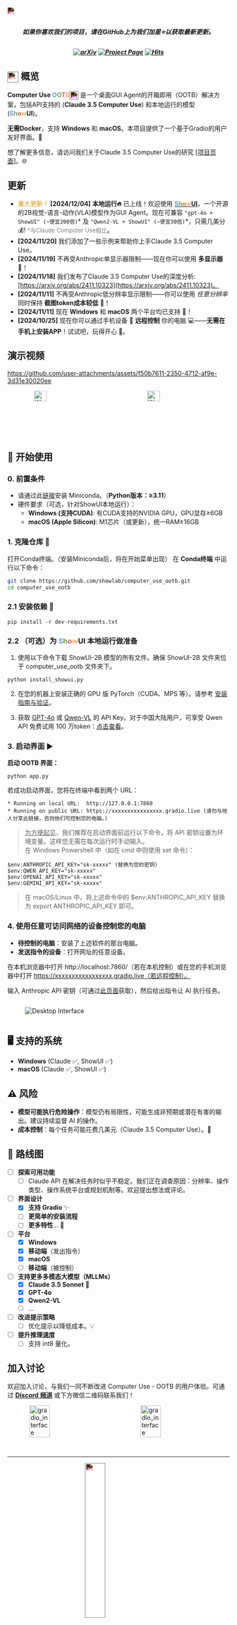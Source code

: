 <h2 align="center">
    <a href="https://computer-use-ootb.github.io">
        <img src="../assets/ootb_logo.png" alt="Logo" style="display: block; margin: 0 auto; filter: invert(1) brightness(2);">
    </a>
</h2>


<h5 align="center"> 如果你喜欢我们的项目，请在GitHub上为我们加星⭐以获取最新更新。</h5>

<h5 align=center>

[![arXiv](https://img.shields.io/badge/Arxiv-2411.10323-b31b1b.svg?logo=arXiv)](https://arxiv.org/abs/2411.10323)
[![Project Page](https://img.shields.io/badge/Project_Page-GUI_Agent-blue)](https://computer-use-ootb.github.io)
[![Hits](https://hits.seeyoufarm.com/api/count/incr/badge.svg?url=https%3A%2F%2Fgithub.com%2Fshowlab%2Fcomputer_use_ootb&count_bg=%2379C83D&title_bg=%23555555&icon=&icon_color=%23E7E7E7&title=hits&edge_flat=false)](https://hits.seeyoufarm.com/api/count/incr/badge.svg?url=https%3A%2F%2Fgithub.com%2Fshowlab%2Fcomputer_use_ootb&count_bg=%2379C83D&title_bg=%23555555&icon=&icon_color=%23E7E7E7&title=hits&edge_flat=false)


</h5>

## <img src="../assets/ootb_icon.png" alt="Star" style="height:25px; vertical-align:middle; filter: invert(1) brightness(2);">  概览
**Computer Use <span style="color:rgb(106, 158, 210)">O</span><span style="color:rgb(111, 163, 82)">O</span><span style="color:rgb(209, 100, 94)">T</span><span style="color:rgb(238, 171, 106)">B</span>**<img src="../assets/ootb_icon.png" alt="Star" style="height:20px; vertical-align:middle; filter: invert(1) brightness(2);"> 是一个桌面GUI Agent的开箱即用（OOTB）解决方案，包括API支持的 (**Claude 3.5 Computer Use**) 和本地运行的模型 (**<span style="color:rgb(106, 158, 210)">S</span><span style="color:rgb(111, 163, 82)">h</span><span style="color:rgb(209, 100, 94)">o</span><span style="color:rgb(238, 171, 106)">w</span>UI**)。

**无需Docker**，支持 **Windows** 和 **macOS**。本项目提供了一个基于Gradio的用户友好界面。🎨

想了解更多信息，请访问我们关于Claude 3.5 Computer Use的研究 [[项目页面]](https://computer-use-ootb.github.io)。🌐

## 更新
- **<span style="color:rgb(231, 183, 98)">重大更新！</span> [2024/12/04]** **本地运行🔥** 已上线！欢迎使用 [**<span style="color:rgb(106, 158, 210)">S</span><span style="color:rgb(111, 163, 82)">h</span><span style="color:rgb(209, 100, 94)">o</span><span style="color:rgb(238, 171, 106)">w</span>UI**](https://github.com/showlab/ShowUI)，一个开源的2B视觉-语言-动作(VLA)模型作为GUI Agent。现在可兼容 `"gpt-4o + ShowUI" (~便宜200倍)`* 及 `"Qwen2-VL + ShowUI" (~便宜30倍)`*，只需几美分💰! <span style="color: grey; font-size: small;">*与Claude Computer Use相比</span>。
- **[2024/11/20]** 我们添加了一些示例来帮助你上手Claude 3.5 Computer Use。
- **[2024/11/19]** 不再受Anthropic单显示器限制——现在你可以使用 **多显示器** 🎉！
- **[2024/11/18]** 我们发布了Claude 3.5 Computer Use的深度分析: [https://arxiv.org/abs/2411.10323](https://arxiv.org/abs/2411.10323)。
- **[2024/11/11]** 不再受Anthropic低分辨率显示限制——你可以使用 *任意分辨率* 同时保持 **截图token成本较低** 🎉！
- **[2024/11/11]** 现在 **Windows** 和 **macOS** 两个平台均已支持 🎉！
- **[2024/10/25]** 现在你可以通过手机设备 📱 **远程控制** 你的电脑 💻——**无需在手机上安装APP**！试试吧，玩得开心 🎉。

## 演示视频

https://github.com/user-attachments/assets/f50b7611-2350-4712-af9e-3d31e30020ee

<div style="display: flex; justify-content: space-around;">
  <a href="https://youtu.be/Ychd-t24HZw" target="_blank" style="margin-right: 10px;">
    <img src="https://img.youtube.com/vi/Ychd-t24HZw/maxresdefault.jpg" alt="Watch the video" width="48%">
  </a>
  <a href="https://youtu.be/cvgPBazxLFM" target="_blank">
    <img src="https://img.youtube.com/vi/cvgPBazxLFM/maxresdefault.jpg" alt="Watch the video" width="48%">
  </a>
</div>


## 🚀 开始使用

### 0. 前置条件
- 请通过此[链接](https://www.anaconda.com/download?utm_source=anacondadocs&utm_medium=documentation&utm_campaign=download&utm_content=topnavalldocs)安装 Miniconda。（**Python版本：≥3.11**）
- 硬件要求（可选，针对ShowUI本地运行）：
    - **Windows (支持CUDA)**: 有CUDA支持的NVIDIA GPU，GPU显存≥6GB
    - **macOS (Apple Silicon)**: M1芯片（或更新），统一RAM≥16GB


### 1. 克隆仓库 📂
打开Conda终端。（安装Miniconda后，将在开始菜单出现）
在 **Conda终端** 中运行以下命令：
```bash
git clone https://github.com/showlab/computer_use_ootb.git
cd computer_use_ootb
```

### 2.1 安装依赖 🔧
```
pip install -r dev-requirements.txt
```

### 2.2 （可选）为 **<span style="color:rgb(106, 158, 210)">S</span><span style="color:rgb(111, 163, 82)">h</span><span style="color:rgb(209, 100, 94)">o</span><span style="color:rgb(238, 171, 106)">w</span>UI** 本地运行做准备

1. 使用以下命令下载 ShowUI-2B 模型的所有文件。确保 ShowUI-2B 文件夹位于 computer_use_ootb 文件夹下。

    
```
python install_showui.py
```


2. 在您的机器上安装正确的 GPU 版 PyTorch（CUDA、MPS 等）。请参考 [安装指南与验证](https://pytorch.org/get-started/locally/)。

3. 获取 [GPT-4o](https://platform.openai.com/docs/quickstart) 或 [Qwen-VL](https://help.aliyun.com/zh/dashscope/developer-reference/acquisition-and-configuration-of-api-key) 的 API Key。对于中国大陆用户，可享受 Qwen API 免费试用 100 万token：[点击查看](https://help.aliyun.com/zh/dashscope/developer-reference/tongyi-qianwen-vl-plus-api)。

### 3. 启动界面 ▶️

**启动 OOTB 界面：**
```
python app.py
```

若成功启动界面，您将在终端中看到两个 URL：
```
* Running on local URL:  http://127.0.0.1:7860
* Running on public URL: https://xxxxxxxxxxxxxxxx.gradio.live (请勿与他人分享此链接，否则他们可控制您的电脑。)
```


> <u>为方便起见</u>，我们推荐在启动界面前运行以下命令，将 API 密钥设置为环境变量。这样您无需在每次运行时手动输入。  
在 Windows Powershell 中（如在 cmd 中则使用 set 命令）：
> 
```
$env:ANTHROPIC_API_KEY="sk-xxxxx" (替换为您的密钥)
$env:QWEN_API_KEY="sk-xxxxx"
$env:OPENAI_API_KEY="sk-xxxxx"
$env:GEMINI_API_KEY="sk-xxxxx"
```

> 在 macOS/Linux 中，将上述命令中的 $env:ANTHROPIC_API_KEY 替换为 export ANTHROPIC_API_KEY 即可。


### 4. 使用任意可访问网络的设备控制您的电脑
- **待控制的电脑**：安装了上述软件的那台电脑。
- **发送指令的设备**：打开网址的任意设备。

在本机浏览器中打开 http://localhost:7860/（若在本机控制）或在您的手机浏览器中打开 https://xxxxxxxxxxxxxxxxx.gradio.live（若远程控制）。

输入 Anthropic API 密钥（可通过[此页面](https://console.anthropic.com/settings/keys)获取），然后给出指令让 AI 执行任务。

<div style="display: flex; align-items: center; gap: 10px;">
  <figure style="text-align: center;">
    <img src="./assets/gradio_interface.png" alt="Desktop Interface" style="width: auto; object-fit: contain;">
  </figure>
</div>



## 🖥️ 支持的系统
- **Windows** (Claude ✅, ShowUI ✅)
- **macOS** (Claude ✅, ShowUI ✅)

## ⚠️ 风险
- **模型可能执行危险操作**：模型仍有局限性，可能生成非预期或潜在有害的输出。建议持续监督 AI 的操作。
- **成本控制**：每个任务可能花费几美元（Claude 3.5 Computer Use）。💸

## 📅 路线图
- [ ] **探索可用功能**
  - [ ] Claude API 在解决任务时似乎不稳定。我们正在调查原因：分辨率、操作类型、操作系统平台或规划机制等。欢迎提出想法或评论。
- [ ] **界面设计**
  - [x] **支持 Gradio** ✨
  - [ ] **更简单的安装流程**
  - [ ] **更多特性**... 🚀
- [ ] **平台**
  - [x] **Windows**
  - [x] **移动端**（发出指令）
  - [x] **macOS**
  - [ ] **移动端**（被控制）
- [ ] **支持更多多模态大模型（MLLMs）**
  - [x] **Claude 3.5 Sonnet** 🎵
  - [x] **GPT-4o**
  - [x] **Qwen2-VL**
  - [ ] ...
- [ ] **改进提示策略**
  - [ ] 优化提示以降低成本。💡
- [ ] **提升推理速度**
  - [ ] 支持 int8 量化。

## 加入讨论
欢迎加入讨论，与我们一同不断改进 Computer Use - OOTB 的用户体验。可通过 [**Discord 频道**](https://discord.gg/HnHng5de) 或下方微信二维码联系我们！

<div style="display: flex; flex-direction: row; justify-content: space-around;">

<img src="../assets/wechat_2.jpg" alt="gradio_interface" width="30%">
<img src="../assets/wechat.jpg" alt="gradio_interface" width="30%">

</div>

<div style="height: 30px;"></div>

<hr>
<a href="https://computer-use-ootb.github.io">
<img src="../assets/ootb_logo.png" alt="Logo" width="30%" style="display: block; margin: 0 auto; filter: invert(1) brightness(2);">
</a>